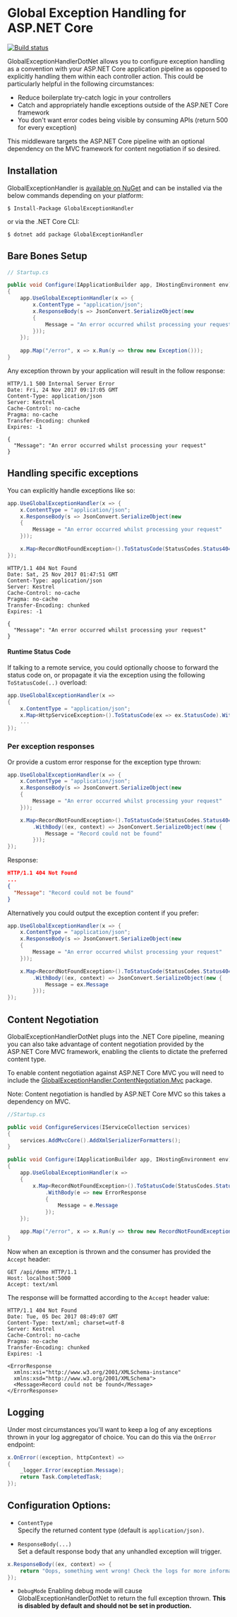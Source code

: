 # Global Exception Handling for ASP.NET Core

[![Build status](https://ci.appveyor.com/api/projects/status/kdbepiak0m6olxw7?svg=true)](https://ci.appveyor.com/project/JoeMighty/globalexceptionhandlerdotnet)

GlobalExceptionHandlerDotNet allows you to configure exception handling as a convention with your ASP.NET Core application pipeline as opposed to explicitly handling them within each controller action. This could be particularly helpful in the following circumstances:

- Reduce boilerplate try-catch logic in your controllers
- Catch and appropriately handle exceptions outside of the ASP.NET Core framework
- You don't want error codes being visible by consuming APIs (return 500 for every exception)

This middleware targets the ASP.NET Core pipeline with an optional dependency on the MVC framework for content negotiation if so desired.

## Installation

GlobalExceptionHandler is [available on NuGet](https://www.nuget.org/packages/GlobalExceptionHandler/) and can be installed via the below commands depending on your platform:

```
$ Install-Package GlobalExceptionHandler
```
or via the .NET Core CLI:

```
$ dotnet add package GlobalExceptionHandler
```

## Bare Bones Setup

```csharp
// Startup.cs

public void Configure(IApplicationBuilder app, IHostingEnvironment env)
{
    app.UseGlobalExceptionHandler(x => {
        x.ContentType = "application/json";
        x.ResponseBody(s => JsonConvert.SerializeObject(new
        {
            Message = "An error occurred whilst processing your request"
        }));
    });
    
    app.Map("/error", x => x.Run(y => throw new Exception()));
}
```

Any exception thrown by your application will result in the follow response:

```http
HTTP/1.1 500 Internal Server Error
Date: Fri, 24 Nov 2017 09:17:05 GMT
Content-Type: application/json
Server: Kestrel
Cache-Control: no-cache
Pragma: no-cache
Transfer-Encoding: chunked
Expires: -1

{
  "Message": "An error occurred whilst processing your request"
}
```

## Handling specific exceptions

You can explicitly handle exceptions like so:

```csharp
app.UseGlobalExceptionHandler(x => {
    x.ContentType = "application/json";
    x.ResponseBody(s => JsonConvert.SerializeObject(new
    {
        Message = "An error occurred whilst processing your request"
    }));

    x.Map<RecordNotFoundException>().ToStatusCode(StatusCodes.Status404NotFound);
});
```

```http
HTTP/1.1 404 Not Found
Date: Sat, 25 Nov 2017 01:47:51 GMT
Content-Type: application/json
Server: Kestrel
Cache-Control: no-cache
Pragma: no-cache
Transfer-Encoding: chunked
Expires: -1

{
  "Message": "An error occurred whilst processing your request"
}
```

#### Runtime Status Code

If talking to a remote service, you could optionally choose to forward the status code on, or propagate it via the exception using the following `ToStatusCode(..)` overload:

```csharp
app.UseGlobalExceptionHandler(x =>
{
    x.ContentType = "application/json";
    x.Map<HttpServiceException>().ToStatusCode(ex => ex.StatusCode).WithBody((e, c) => "Something went wrong");
    ...
});
```

### Per exception responses  

Or provide a custom error response for the exception type thrown:

```csharp
app.UseGlobalExceptionHandler(x => {
    x.ContentType = "application/json";
    x.ResponseBody(s => JsonConvert.SerializeObject(new
    {
        Message = "An error occurred whilst processing your request"
    }));

    x.Map<RecordNotFoundException>().ToStatusCode(StatusCodes.Status404NotFound)
        .WithBody((ex, context) => JsonConvert.SerializeObject(new {
            Message = "Record could not be found"
        }));
});
```

Response:

```json
HTTP/1.1 404 Not Found
...
{
  "Message": "Record could not be found"
}
```

Alternatively you could output the exception content if you prefer:

```csharp
app.UseGlobalExceptionHandler(x => {
    x.ContentType = "application/json";
    x.ResponseBody(s => JsonConvert.SerializeObject(new
    {
        Message = "An error occurred whilst processing your request"
    }));

    x.Map<RecordNotFoundException>().ToStatusCode(StatusCodes.Status404NotFound)
        .WithBody((ex, context) => JsonConvert.SerializeObject(new {
            Message = ex.Message
        }));
});
```

## Content Negotiation

GlobalExceptionHandlerDotNet plugs into the .NET Core pipeline, meaning you can also take advantage of content negotiation provided by the ASP.NET Core MVC framework, enabling the clients to dictate the preferred content type.

To enable content negotiation against ASP.NET Core MVC you will need to include the [GlobalExceptionHandler.ContentNegotiation.Mvc](https://www.nuget.org/packages/GlobalExceptionHandler.ContentNegotiation.Mvc/) package.

Note: Content negotiation is handled by ASP.NET Core MVC so this takes a dependency on MVC.

```csharp
//Startup.cs

public void ConfigureServices(IServiceCollection services)
{
    services.AddMvcCore().AddXmlSerializerFormatters();
}

public void Configure(IApplicationBuilder app, IHostingEnvironment env)
{
    app.UseGlobalExceptionHandler(x =>
    {
        x.Map<RecordNotFoundException>().ToStatusCode(StatusCodes.Status404NotFound)
            .WithBody(e => new ErrorResponse
            {
                Message = e.Message
            });
    });

    app.Map("/error", x => x.Run(y => throw new RecordNotFoundException("Record could not be found")));
}
```

Now when an exception is thrown and the consumer has provided the `Accept` header:

```http
GET /api/demo HTTP/1.1
Host: localhost:5000
Accept: text/xml
```

The response will be formatted according to the `Accept` header value:

```http
HTTP/1.1 404 Not Found
Date: Tue, 05 Dec 2017 08:49:07 GMT
Content-Type: text/xml; charset=utf-8
Server: Kestrel
Cache-Control: no-cache
Pragma: no-cache
Transfer-Encoding: chunked
Expires: -1

<ErrorResponse 
  xmlns:xsi="http://www.w3.org/2001/XMLSchema-instance" 
  xmlns:xsd="http://www.w3.org/2001/XMLSchema">
  <Message>Record could not be found</Message>
</ErrorResponse>
```

## Logging

Under most circumstances you'll want to keep a log of any exceptions thrown in your log aggregator of choice. You can do this via the `OnError` endpoint:

```csharp
x.OnError((exception, httpContext) =>
{
    _logger.Error(exception.Message);
    return Task.CompletedTask;
});
```

## Configuration Options:

- `ContentType`  
Specify the returned content type (default is `application/json)`.

- `ResponseBody(...)`  
Set a default response body that any unhandled exception will trigger.

```csharp
x.ResponseBody((ex, context) => {
    return "Oops, something went wrong! Check the logs for more information.";
});
```

- `DebugMode`
Enabling debug mode will cause GlobalExceptionHandlerDotNet to return the full exception thrown. **This is disabled by default and should not be set in production.**
